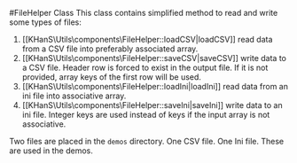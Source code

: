 #FileHelper Class
This class contains simplified method to read and write some types of files:
1. [[KHanS\Utils\components\FileHelper::loadCSV|loadCSV]] read data from a CSV file into preferably associated array.
1. [[KHanS\Utils\components\FileHelper::saveCSV|saveCSV]] write data to a CSV file. Header row is forced to exist in the output file. If it is not provided, array 
keys of the first row will be used.
1. [[KHanS\Utils\components\FileHelper::loadIni|loadIni]] read data from an ini file into associative array.
1. [[KHanS\Utils\components\FileHelper::saveIni|saveIni]] write data to an ini file. Integer keys are used instead of keys 
if the input array is not associative.

Two files are placed in the `demos` directory. 
One CSV file.
One Ini file.
These are used in the demos.